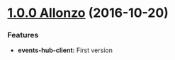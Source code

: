 <a name="1.0.0"></a>

# [1.0.0 Allonzo](https://github.com/CodeCorico/allons-y-events-hub-client/releases/tag/1.0.0) (2016-10-20)


### Features

* **events-hub-client:** First version
